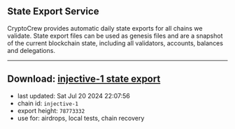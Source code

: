 ## State Export Service
CryptoCrew provides automatic daily state exports for all chains we validate. State export files can be used as genesis files and are a snapshot of the current blockchain state, including all validators, accounts, balances and delegations.

---
**Download: [injective-1 state export](https://dl-eu2.ccvalidators.com/SERVICE/injective/injective-1_export_78773332.json)**
---

- last updated: Sat Jul 20 2024 22:07:56
- chain id: `injective-1`
- export height: `78773332`
- use for: airdrops, local tests, chain recovery
